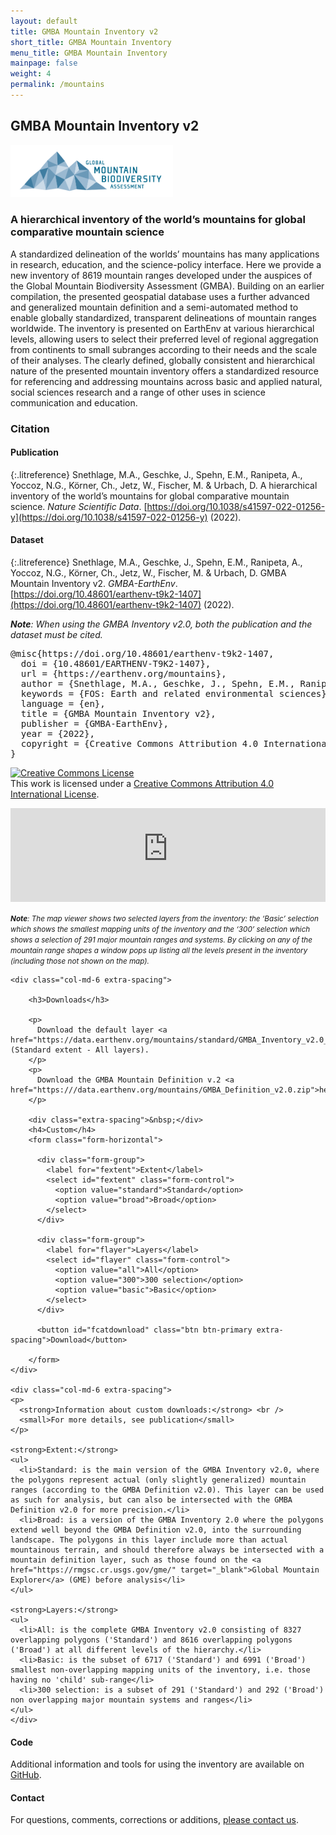 ```yaml
---
layout: default
title: GMBA Mountain Inventory v2
short_title: GMBA Mountain Inventory
menu_title: GMBA Mountain Inventory
mainpage: false
weight: 4
permalink: /mountains
---
```



<script type="application/ld+json">
{
  "@context": "http://schema.org",
  "@type": "Dataset",
  "@id": "https://doi.org/10.48601/earthenv-t9k2-1407",
  "url": "https://earthenv.org/mountains",
  "additionalType": "Geospatial vector layer",
  "name": "GMBA Mountain Inventory v2",
  "author": [
    {
      "name": "Mark A. Snethlage",
      "givenName": "Mark A.",
      "familyName": "Snethlage",
      "affiliation": {
        "@type": "Organization",
        "@id": "https://ror.org/02k7v4d05",
        "name": "University of Bern"
      },
      "@type": "Person",
      "@id": "Mark A. Snethlage"
    },
    {
      "name": "Jonas Geschke",
      "givenName": "Jonas",
      "familyName": "Geschke",
      "affiliation": {
        "@type": "Organization",
        "@id": "https://ror.org/02k7v4d05",
        "name": "University of Bern"
      },
      "@type": "Person",
      "@id": "Jonas Geschke"
    },
    {
      "name": "Eva M. Spehn",
      "givenName": "Eva M.",
      "familyName": "Spehn",
      "affiliation": {
        "@type": "Organization",
        "@id": "https://ror.org/05tensj89",
        "name": "Swiss Academy of Sciences"
      },
      "@type": "Person",
      "@id": "Eva M. Spehn"
    },
    {
      "name": "Ajay Ranipeta",
      "givenName": "Ajay",
      "familyName": "Ranipeta",
      "affiliation": {
        "@type": "Organization",
        "@id": "https://ror.org/03v76x132",
        "name": "Yale University"
      },
      "@type": "Person",
      "@id": "Ajay Ranipeta"
    },
    {
      "name": "Nigel G. Yocco",
      "givenName": "Nigel G.",
      "familyName": "Yocco",
      "affiliation": {
        "@type": "Organization",
        "@id": "https://ror.org/00wge5k78",
        "name": "UiT The Arctic University of Norway"
      },
      "@type": "Person",
      "@id": "Nigel G. Yocco"
    },
    {
      "name": "Christian Körner",
      "givenName": "Christian",
      "familyName": "Körner",
      "affiliation": {
        "@type": "Organization",
        "@id": "https://ror.org/02s6k3f65",
        "name": "University of Basel"
      },
      "@type": "Person",
      "@id": "Christian Körner"
    },
    {
      "name": "Walter Jetz",
      "givenName": "Walter",
      "familyName": "Jetz",
      "affiliation": {
        "@type": "Organization",
        "@id": "https://ror.org/03v76x132",
        "name": "Yale University"
      },
      "@type": "Person",
      "@id": "Walter Jetz"
    },
    {
      "name": "Markus Fischer",
      "givenName": "Markus",
      "familyName": "Fischer",
      "affiliation": {
        "@type": "Organization",
        "@id": "https://ror.org/02k7v4d05",
        "name": "University of Bern"
      },
      "@type": "Person",
      "@id": "Markus Fischer"
    },
    {
      "name": "Davnah Urbach",
      "givenName": "Davnah",
      "familyName": "Urbach",
      "affiliation": {
        "@type": "Organization",
        "@id": "https://ror.org/02k7v4d05",
        "name": "University of Bern"
      },
      "@type": "Person",
      "@id": "Davnah Urbach"
    }
  ],
  "editor": [
    {
      "name": "Mark Snethlage",
      "givenName": "Mark",
      "familyName": "Snethlage",
      "contributorType": "ContactPerson",
      "@type": "Person",
      "@id": "Mark Snethlage"
    },
    {
      "name": "Mark Snethlage",
      "givenName": "Mark",
      "familyName": "Snethlage",
      "contributorType": "DataManager",
      "@type": "Person",
      "@id": "Mark Snethlage"
    },
    {
      "name": "Davnah Urbach",
      "givenName": "Davnah",
      "familyName": "Urbach",
      "contributorType": "ProjectLeader",
      "@type": "Person",
      "@id": "Davnah Urbach"
    }
  ],
  "description": "A standardized delineation of the worlds’ mountains has many applications in research, education, and the science-policy interface. Here we provide a new inventory of 8619 mountain ranges developed under the auspices of the Global Mountain Biodiversity Assessment (GMBA). Building on an earlier compilation, the presented geospatial database uses a further advanced and generalized mountain definition and a semi-automated method to enable globally standardized, transparent delineations of mountain ranges worldwide. The inventory is presented on EarthEnv at various hierarchical levels, allowing users to select their preferred level of regional aggregation from continents to small subranges according to their needs and the scale of their analyses. The clearly defined, globally consistent and hierarchical nature of the presented mountain inventory offers a standardized resource for referencing and addressing mountains across basic and applied natural, social sciences research and a range of other uses in science communication and education.",
  "license": "https://creativecommons.org/licenses/by/4.0/legalcode",
  "version": "2.0",
  "keywords": "FOS: Earth and related environmental sciences",
  "inLanguage": "en",
  "contentSize": "322mb",
  "encodingFormat": "Shapefile",
  "datePublished": "2021",
  "spatialCoverage": {
    "@type": "Place",
    "geo": {
      "@type": "GeoShape",
      "address": "World",
      "box": "-56 -180 84 180"
    }
  },
  "schemaVersion": "http://datacite.org/schema/kernel-4",
  "publisher": {
    "@type": "Organization",
    "name": "GMBA-EarthEnv"
  },
  "funder": {
    "@id": "https://doi.org/10.13039/501100004902",
    "@type": "Organization",
    "name": "Akademie der Naturwissenschaften"
  },
  "provider": {
    "@type": "Organization",
    "name": "datacite"
  }
}
</script>

## GMBA Mountain Inventory v2


<div class="pull-right">
  <a href="https://www.gmba.unibe.ch/" target="_blank"><img src="/images/logos/gmba_logo.png" width="260px" /></a>
</div>

### A hierarchical inventory of the world’s mountains for global comparative mountain science

A standardized delineation of the worlds’ mountains has many applications in research, education, and the science-policy interface. Here we provide a new inventory of 8619 mountain ranges developed under the auspices of the Global Mountain Biodiversity Assessment (GMBA). Building on an earlier compilation, the presented geospatial database uses a further advanced and generalized mountain definition and a semi-automated method to enable globally standardized, transparent delineations of mountain ranges worldwide. The inventory is presented on EarthEnv at various hierarchical levels, allowing users to select their preferred level of regional aggregation from continents to small subranges according to their needs and the scale of their analyses. The clearly defined, globally consistent and hierarchical nature of the presented mountain inventory offers a standardized resource for referencing and addressing mountains across basic and applied natural, social sciences research and a range of other uses in science communication and education.

### Citation
#### Publication
{:.litreference}
Snethlage, M.A., Geschke, J., Spehn, E.M., Ranipeta, A., Yoccoz, N.G., Körner, Ch., Jetz, W., Fischer, M. & Urbach, D. A hierarchical inventory of the world’s mountains for global comparative mountain science. _Nature Scientific Data_. [https://doi.org/10.1038/s41597-022-01256-y](https://doi.org/10.1038/s41597-022-01256-y) (2022).

#### Dataset
{:.litreference}
Snethlage, M.A., Geschke, J., Spehn, E.M., Ranipeta, A., Yoccoz, N.G., Körner, Ch., Jetz, W., Fischer, M. & Urbach, D. GMBA Mountain Inventory v2. _GMBA-EarthEnv_. [https://doi.org/10.48601/earthenv-t9k2-1407](https://doi.org/10.48601/earthenv-t9k2-1407) (2022).

_**Note**: When using the GMBA Inventory v2.0, both the publication and the dataset must be cited._


<pre>
@misc{https://doi.org/10.48601/earthenv-t9k2-1407,
  doi = {10.48601/EARTHENV-T9K2-1407},
  url = {https://earthenv.org/mountains},
  author = {Snethlage, M.A., Geschke, J., Spehn, E.M., Ranipeta, A., Yoccoz, N.G., Körner, Ch., Jetz, W., Fischer, M. & Urbach, D},
  keywords = {FOS: Earth and related environmental sciences},
  language = {en},
  title = {GMBA Mountain Inventory v2},
  publisher = {GMBA-EarthEnv},
  year = {2022},
  copyright = {Creative Commons Attribution 4.0 International}
}
</pre>

<a rel="license" href="http://creativecommons.org/licenses/by/4.0/"><img alt="Creative Commons License" style="border-width:0" src="https://i.creativecommons.org/l/by/4.0/88x31.png" /></a><br />This work is licensed under a <a rel="license" href="http://creativecommons.org/licenses/by/4.0/">Creative Commons Attribution 4.0 International License</a>.

<!--
{::options parse_block_html="true" /}
-->

<div class="col-md-12 extra-spacing">
<iframe class="mapframe_right" style="float: none; min-width: 70%; width: 100%"
      src="https://dev-dot-earthenv-dot-map-of-life.appspot.com/mountains"
      name="map" frameborder="0" allowfullscreen="true"></iframe>

  <small><em><strong>Note</strong>: The map viewer shows two selected layers from the inventory: the ‘Basic’ selection which shows the smallest mapping units of the inventory and the ‘300’ selection which shows a selection of 291 major mountain ranges and systems. By clicking on any of the mountain range shapes a window pops up listing all the levels present in the inventory (including those not shown on the map).</em></small>

</div>

<div class="col-md-12 extra-spacing">

    <div class="col-md-6 extra-spacing">

        <h3>Downloads</h3>

        <p>
          Download the default layer <a href="https://data.earthenv.org/mountains/standard/GMBA_Inventory_v2.0_standard.zip">here</a> (Standard extent - All layers).
        </p>
        <p>
          Download the GMBA Mountain Definition v.2 <a href="https:///data.earthenv.org/mountains/GMBA_Definition_v2.0.zip">here</a>.
        </p>

        <div class="extra-spacing">&nbsp;</div>
        <h4>Custom</h4>
        <form class="form-horizontal">

          <div class="form-group">
            <label for="fextent">Extent</label>
            <select id="fextent" class="form-control">
              <option value="standard">Standard</option>
              <option value="broad">Broad</option>
            </select>       
          </div>

          <div class="form-group">
            <label for="flayer">Layers</label>
            <select id="flayer" class="form-control">
              <option value="all">All</option>
              <option value="300">300 selection</option>
              <option value="basic">Basic</option>
            </select>
          </div>

          <button id="fcatdownload" class="btn btn-primary extra-spacing">Download</button>

        </form>
    </div>
    
    <div class="col-md-6 extra-spacing">
    <p>
      <strong>Information about custom downloads:</strong> <br />
      <small>For more details, see publication</small>
    </p>
    
    <strong>Extent:</strong>
    <ul>
      <li>Standard: is the main version of the GMBA Inventory v2.0, where the polygons represent actual (only slightly generalized) mountain ranges (according to the GMBA Definition v2.0). This layer can be used as such for analysis, but can also be intersected with the GMBA Definition v2.0 for more precision.</li>
      <li>Broad: is a version of the GMBA Inventory 2.0 where the polygons extend well beyond the GMBA Definition v2.0, into the surrounding landscape. The polygons in this layer include more than actual mountainous terrain, and should therefore always be intersected with a mountain definition layer, such as those found on the <a href="https://rmgsc.cr.usgs.gov/gme/" target="_blank">Global Mountain Explorer</a> (GME) before analysis</li>
    </ul>
    
    <strong>Layers:</strong>
    <ul>
      <li>All: is the complete GMBA Inventory v2.0 consisting of 8327 overlapping polygons ('Standard') and 8616 overlapping polygons ('Broad') at all different levels of the hierarchy.</li>
      <li>Basic: is the subset of 6717 ('Standard') and 6991 ('Broad') smallest non-overlapping mapping units of the inventory, i.e. those having no 'child' sub-range</li>
      <li>300 selection: is a subset of 291 ('Standard') and 292 ('Broad') non overlapping major mountain systems and ranges</li>
    </ul>
    </div>

</div>


<div class="col-md-12 extra-spacing">
  <h4>Code</h4>
  <p>
    Additional information and tools for using the inventory are available on 
    <a href="https://github.com/gmba-biodiversity" target="_blank">GitHub</a>.
  </p>
</div>


<div class="col-md-12 extra-spacing">
  <h4>Contact</h4>
  <p>
    For questions, comments, corrections or additions,  
    <a href="https://www.gmba.unibe.ch/about/contact/" target="_blank">please contact us</a>.
  </p>
</div>


<script type="text/javascript">

  var base_url = 'https://data.earthenv.org/mountains/';

  // custom downloads
  $('#fcatdownload').click(function() {
    var fext = $('#fextent').val();
    var flyr = $('#flayer').val();
    
    var url = base_url + fext + '/GMBA_Inventory_v2.0_{fext}_{lyr}.zip';
    url = url.replace('{fext}', fext);
    url = url.replace('{lyr}', flyr);
    url = url.replace('_all.zip', '.zip');
    
    window.open(url);

    return false;
  });  
</script>
